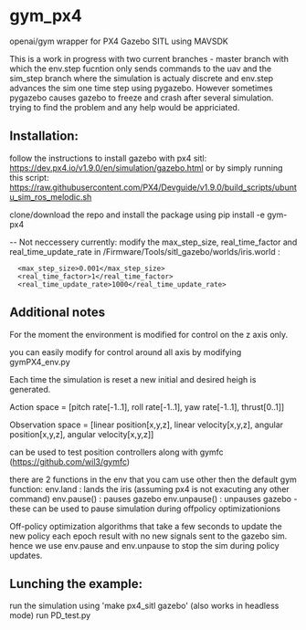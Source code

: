 # gym_px4
openai/gym wrapper for PX4 Gazebo SITL using MAVSDK 

This is a work in progress with two current branches - master branch with which the env.step fucntion only sends commands to the uav and the sim_step branch where the simulation is actualy discrete and env.step advances the sim one time step using pygazebo. However sometimes pygazebo causes gazebo to freeze and crash after several simulation. trying to find the problem and any help would be appriciated.


## Installation:
follow the instructions to install gazebo with px4 sitl: https://dev.px4.io/v1.9.0/en/simulation/gazebo.html or by simply running this script: https://raw.githubusercontent.com/PX4/Devguide/v1.9.0/build_scripts/ubuntu_sim_ros_melodic.sh

clone/download the repo and install the package using pip install -e gym-px4

-- Not neccessery currently: modify the max_step_size, real_time_factor and real_time_update_rate in /Firmware/Tools/sitl_gazebo/worlds/iris.world :

      <max_step_size>0.001</max_step_size>
      <real_time_factor>1</real_time_factor>
      <real_time_update_rate>1000</real_time_update_rate>

## Additional notes
For the moment the environment is modified for control on the z axis only.

you can easily modify for control around all axis by modifying gymPX4_env.py


Each time the simulation is reset a new initial and desired heigh is generated.

Action space = [pitch rate[-1..1], roll rate[-1..1], yaw rate[-1..1], thrust[0..1]] 

Observation space = [linear position[x,y,z], linear velocity[x,y,z], angular position[x,y,z], angular velocity[x,y,z]]

can be used to test position controllers along with gymfc (https://github.com/wil3/gymfc)

there are 2 functions in the env that you cam use other then the default gym function:
env.land : lands the iris (assuming px4 is not exacuting any other command)
env.pause() : pauses gazebo
env.unpause() : unpauses gazebo    -  these can be used to pause simulation during offpolicy optimizationions

Off-policy optimization algorithms that take a few seconds to update the new policy each epoch result with no new signals sent to the gazebo sim. hence we use env.pause and env.unpause to stop the sim during policy updates.

## Lunching the example:
run the simulation using 'make px4_sitl gazebo' (also works in headless mode)
run PD_test.py
